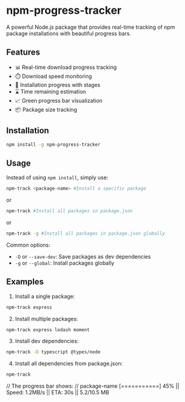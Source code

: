 # npm-progress-tracker

A powerful Node.js package that provides real-time tracking of npm package installations with beautiful progress bars.

## Features

- 📊 Real-time download progress tracking
- ⏱️ Download speed monitoring
- 🔄 Installation progress with stages
- ⌛ Time remaining estimation
- 📈 Green progress bar visualization
- 📦 Package size tracking

## Installation

```bash
npm install -g npm-progress-tracker
```

## Usage

Instead of using `npm install`, simply use:

```bash
npm-track <package-name> #Install a specific package
```
or
```bash
npm-track #Install all packages in package.json
```

or

```bash
npm-track -g #Install all packages in package.json globally
```

Common options:
- `-D` or `--save-dev`: Save packages as dev dependencies
- `-g` or `--global`: Install packages globally

## Examples

1. Install a single package:

```bash
npm-track express
```

2. Install multiple packages:
```bash
npm-track express lodash moment
```

3. Install dev dependencies:
```bash
npm-track -D typescript @types/node
```

4. Install all dependencies from package.json:
```bash
npm-track
```

// The progress bar shows:
// package-name [===========] 45% || Speed: 1.2MB/s || ETA: 30s || 5.2/10.5 MB